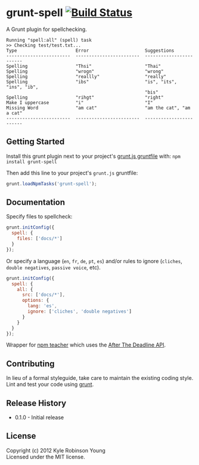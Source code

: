 # grunt-spell [![Build Status](https://secure.travis-ci.org/shama/grunt-spell.png?branch=master)](http://travis-ci.org/shama/grunt-spell)

A Grunt plugin for spellchecking.

```
Running "spell:all" (spell) task
>> Checking test/test.txt...
Type                      Error                     Suggestions               
------------------------  ------------------------  ------------------------  
Spelling                  "Thsi"                    "Thai"                    
Spelling                  "wrogn"                   "wrong"                   
Spelling                  "reallly"                 "really"                  
Spelling                  "ibs"                     "is", "its", "ins", "ib", 
                                                    "bis"                     
Spelling                  "rihgt"                   "right"                   
Make I uppercase          "i"                       "I"                       
Missing Word              "am cat"                  "am the cat", "am a cat"  
------------------------  ------------------------  ------------------------ 
```

## Getting Started
Install this grunt plugin next to your project's
[grunt.js gruntfile][getting_started] with: `npm install grunt-spell`

Then add this line to your project's `grunt.js` gruntfile:

```javascript
grunt.loadNpmTasks('grunt-spell');
```

[grunt]: https://github.com/cowboy/grunt
[getting_started]: https://github.com/cowboy/grunt/blob/master/docs/getting_started.md

## Documentation
Specify files to spellcheck:

```javascript
grunt.initConfig({
  spell: {
    files: ['docs/*']
  }
});
```

Or specify a language (`en`, `fr`, `de`, `pt`, `es`) and/or rules to ignore
(`cliches`, `double negatives`, `passive voice`, etc).

```javascript
grunt.initConfig({
  spell: {
    all: {
      src: ['docs/*'],
      options: {
        lang: 'es',
        ignore: ['cliches', 'double negatives']
      }
    }
  }
});
```

Wrapper for [npm teacher](https://github.com/vesln/teacher) which uses the 
[After The Deadline API](http://afterthedeadline.com/).

## Contributing
In lieu of a formal styleguide, take care to maintain the existing coding style.
Lint and test your code using [grunt][grunt].

## Release History
* 0.1.0 - Initial release

## License
Copyright (c) 2012 Kyle Robinson Young  
Licensed under the MIT license.
